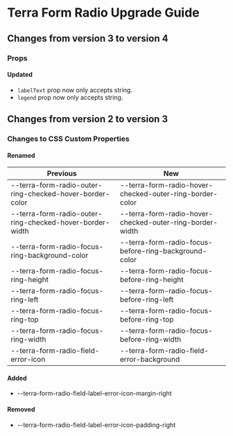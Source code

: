 # Terra Form Radio Upgrade Guide

## Changes from version 3 to version 4

### Props

#### Updated
* `labelText` prop now only accepts string.
* `legend` prop now only accepts string.

## Changes from version 2 to version 3

### Changes to CSS Custom Properties

#### Renamed
| Previous | New |
|-|-|
| --terra-form-radio-outer-ring-checked-hover-border-color | --terra-form-radio-hover-checked-outer-ring-border-color |
| --terra-form-radio-outer-ring-checked-hover-border-width | --terra-form-radio-hover-checked-outer-ring-border-width |
| --terra-form-radio-focus-ring-background-color | --terra-form-radio-focus-before-ring-background-color |
| --terra-form-radio-focus-ring-height | --terra-form-radio-focus-before-ring-height |
| --terra-form-radio-focus-ring-left | --terra-form-radio-focus-before-ring-left |
| --terra-form-radio-focus-ring-top | --terra-form-radio-focus-before-ring-top |
| --terra-form-radio-focus-ring-width | --terra-form-radio-focus-before-ring-width |
| --terra-form-radio-field-error-icon | --terra-form-radio-field-error-background |

#### Added
* --terra-form-radio-field-label-error-icon-margin-right

#### Removed
* --terra-form-radio-field-label-error-icon-padding-right
